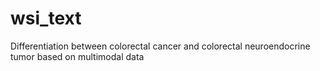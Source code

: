 # wsi_text
Differentiation between colorectal cancer and colorectal neuroendocrine tumor based on multimodal data

